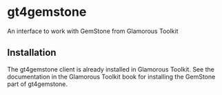 # gt4gemstone
An interface to work with GemStone from Glamorous Toolkit

## Installation

The gt4gemstone client is already installed in Glamorous Toolkit. See the documentation in the Glamorous Toolkit book for installing the GemStone part of gt4gemstone.
